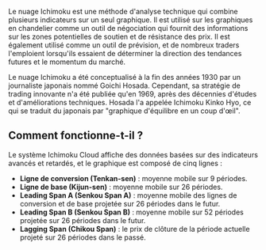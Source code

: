Le nuage Ichimoku est une méthode d'analyse technique qui combine plusieurs indicateurs sur un seul graphique. Il est utilisé sur les graphiques en chandelier comme un outil de négociation qui fournit des informations sur les zones potentielles de soutien et de résistance des prix. Il est également utilisé comme un outil de prévision, et de nombreux traders l'emploient lorsqu'ils essaient de déterminer la direction des tendances futures et le momentum du marché.

Le nuage Ichimoku a été conceptualisé à la fin des années 1930 par un journaliste japonais nommé Goichi Hosada. Cependant, sa stratégie de trading innovante n'a été publiée qu'en 1969, après des décennies d'études et d'améliorations techniques. Hosada l'a appelée Ichimoku Kinko Hyo, ce qui se traduit du japonais par "graphique d'équilibre en un coup d'œil".

## Comment fonctionne-t-il ?

Le système Ichimoku Cloud affiche des données basées sur des indicateurs avancés et retardés, et le graphique est composé de cinq lignes :

- **Ligne de conversion (Tenkan-sen)** : moyenne mobile sur 9 périodes.
- **Ligne de base (Kijun-sen)** : moyenne mobile sur 26 périodes.
- **Leading Span A (Senkou Span A)** : moyenne mobile des lignes de conversion et de base projetée sur 26 périodes dans le futur.
- **Leading Span B (Senkou Span B)** : moyenne mobile sur 52 périodes projetée sur 26 périodes dans le futur.
- **Lagging Span (Chikou Span)** : le prix de clôture de la période actuelle projeté sur 26 périodes dans le passé.

